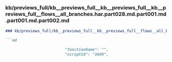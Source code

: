 ### kb/previews_full/kb__previews_full__kb__previews_full__kb__previews_full__flows__all_branches.har.part028.md.part001.md.part001.md.part002.md

```md
### kb/previews_full/kb__previews_full__kb__previews_full__flows__all_branches.har.part028.md.part001.md.part001.md (part 002)

```md

                          "functionName": "",
                          "scriptId": "3600",
           
```

```

```
